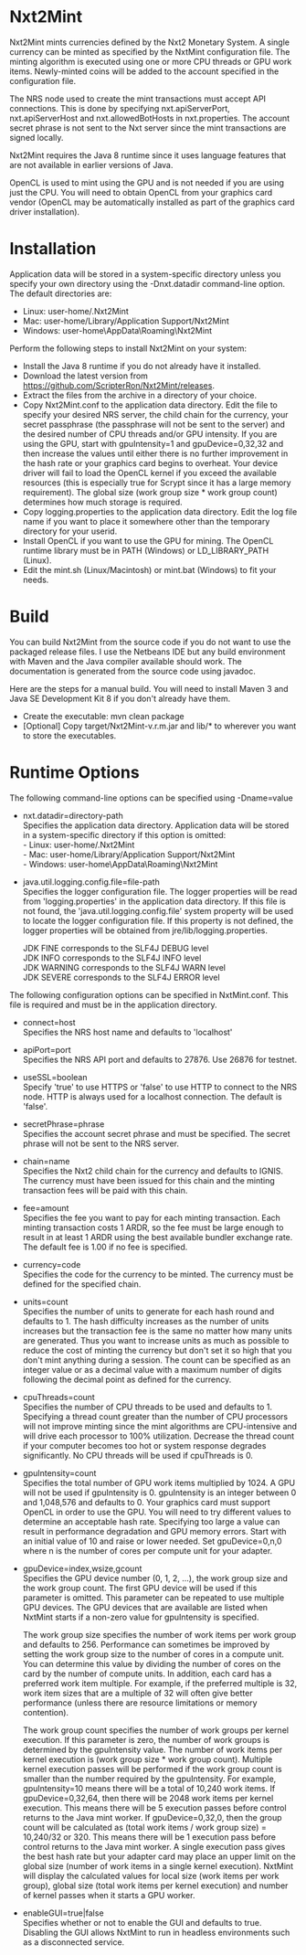 Nxt2Mint
=======

Nxt2Mint mints currencies defined by the Nxt2 Monetary System.  A single currency can be minted as specified by the NxtMint configuration file.  The minting algorithm is executed using one or more CPU threads or GPU work items.  Newly-minted coins will be added to the account specified in the configuration file.     

The NRS node used to create the mint transactions must accept API connections.  This is done by specifying nxt.apiServerPort, nxt.apiServerHost and nxt.allowedBotHosts in nxt.properties.  The account secret phrase is not sent to the Nxt server since the mint transactions are signed locally.  

Nxt2Mint requires the Java 8 runtime since it uses language features that are not available in earlier versions of Java.   

OpenCL is used to mint using the GPU and is not needed if you are using just the CPU.  You will need to obtain OpenCL from your graphics card vendor (OpenCL may be automatically installed as part of the graphics card driver installation).


Installation
============

Application data will be stored in a system-specific directory unless you specify your own directory using the -Dnxt.datadir command-line option.  The default directories are:

  - Linux: user-home/.Nxt2Mint	    
  - Mac: user-home/Library/Application Support/Nxt2Mint    
  - Windows: user-home\AppData\Roaming\Nxt2Mint	    
  
Perform the following steps to install Nxt2Mint on your system:

  - Install the Java 8 runtime if you do not already have it installed.     
  - Download the latest version from https://github.com/ScripterRon/Nxt2Mint/releases.       
  - Extract the files from the archive in a directory of your choice.   
  - Copy Nxt2Mint.conf to the application data directory.  Edit the file to specify your desired NRS server, the child chain for the currency, your secret passphrase (the passphrase will not be sent to the server) and the desired number of CPU threads and/or GPU intensity.  If you are using the GPU, start with gpuIntensity=1 and gpuDevice=0,32,32 and then increase the values until either there is no further improvement in the hash rate or your graphics card begins to overheat.  Your device driver will fail to load the OpenCL kernel if you exceed the available resources (this is especially true for Scrypt since it has a large memory requirement).  The global size (work group size * work group count) determines how much storage is required.    
  - Copy logging.properties to the application data directory.  Edit the log file name if you want to place it somewhere other than the temporary directory for your userid.     
  - Install OpenCL if you want to use the GPU for mining.  The OpenCL runtime library must be in PATH (Windows) or LD_LIBRARY_PATH (Linux).
  - Edit the mint.sh (Linux/Macintosh) or mint.bat (Windows) to fit your needs. 


Build
=====

You can build Nxt2Mint from the source code if you do not want to use the packaged release files.  I use the Netbeans IDE but any build environment with Maven and the Java compiler available should work.  The documentation is generated from the source code using javadoc.

Here are the steps for a manual build.  You will need to install Maven 3 and Java SE Development Kit 8 if you don't already have them.

  - Create the executable: mvn clean package    
  - [Optional] Copy target/Nxt2Mint-v.r.m.jar and lib/* to wherever you want to store the executables.    


Runtime Options
===============

The following command-line options can be specified using -Dname=value

  - nxt.datadir=directory-path		
    Specifies the application data directory. Application data will be stored in a system-specific directory if this option is omitted:		
	    - Linux: user-home/.Nxt2Mint	    
		- Mac: user-home/Library/Application Support/Nxt2Mint    
		- Windows: user-home\AppData\Roaming\Nxt2Mint	    
	
  - java.util.logging.config.file=file-path		
    Specifies the logger configuration file. The logger properties will be read from 'logging.properties' in the application data directory. If this file is not found, the 'java.util.logging.config.file' system property will be used to locate the logger configuration file. If this property is not defined, the logger properties will be obtained from jre/lib/logging.properties.
	
    JDK FINE corresponds to the SLF4J DEBUG level	
	JDK INFO corresponds to the SLF4J INFO level	
	JDK WARNING corresponds to the SLF4J WARN level		
	JDK SEVERE corresponds to the SLF4J ERROR level		

The following configuration options can be specified in NxtMint.conf.  This file is required and must be in the application directory.	

  - connect=host    
    Specifies the NRS host name and defaults to 'localhost'		
	
  - apiPort=port		
	Specifies the NRS API port and defaults to 27876.  Use 26876 for testnet.    
    
  - useSSL=boolean      
    Specify 'true' to use HTTPS or 'false' to use HTTP to connect to the NRS node.  HTTP is always used for a localhost connection.  The default is 'false'.
    
  - secretPhrase=phrase     
    Specifies the account secret phrase and must be specified.  The secret phrase will not be sent to the NRS server.   
    
  - chain=name    
    Specifies the Nxt2 child chain for the currency and defaults to IGNIS.  The currency must have been issued for this chain and the minting transaction fees will be paid with this chain.   

  - fee=amount    
    Specifies the fee you want to pay for each minting transaction.  Each minting transaction costs 1 ARDR, so the fee must be large enough to result in at least 1 ARDR using the best available bundler exchange rate.  The default fee is 1.00 if no fee is specified.  
    
  - currency=code      
    Specifies the code for the currency to be minted.  The currency must be defined for the specified chain.       

  - units=count     
    Specifies the number of units to generate for each hash round and defaults to 1.  The hash difficulty increases as the number of units increases but the transaction fee is the same no matter how many units are generated.  Thus you want to increase units as much as possible to reduce the cost of minting the currency but don't set it so high that you don't mint anything during a session.  The count can be specified as an integer value or as a decimal value with a maximum number of digits following the decimal point as defined for the currency.        
    
  - cpuThreads=count       
    Specifies the number of CPU threads to be used and defaults to 1.  Specifying a thread count greater than the number of CPU processors will not improve minting since the mint algorithms are CPU-intensive and will drive each processor to 100% utilization.  Decrease the thread count if your computer becomes too hot or system response degrades significantly.  No CPU threads will be used if cpuThreads is 0.     
    
  - gpuIntensity=count    
    Specifies the total number of GPU work items multiplied by 1024.  A GPU will not be used if gpuIntensity is 0.  gpuIntensity is an integer between 0 and 1,048,576 and defaults to 0.  Your graphics card must support OpenCL in order to use the GPU.  You will need to try different values to determine an acceptable hash rate.  Specifying too large a value can result in performance degradation and GPU memory errors.  Start with an initial value of 10 and raise or lower needed.  Set gpuDevice=0,n,0 where n is the number of cores per compute unit for your adapter.      
    
  - gpuDevice=index,wsize,gcount	
    Specifies the GPU device number (0, 1, 2, ...), the work group size and the work group count.  The first GPU device will be used if this parameter is omitted.  This parameter can be repeated to use multiple GPU devices.  The GPU devices that are available are listed when NxtMint starts if a non-zero value for gpuIntensity is specified.  

    The work group size specifies the number of work items per work group and defaults to 256.  Performance can sometimes be improved by setting the work group size to the number of cores in a compute unit.  You can determine this value by dividing the number of cores on the card by the number of compute units.  In addition, each card has a preferred work item multiple.  For example, if the preferred multiple is 32, work item sizes that are a multiple of 32 will often give better performance (unless there are resource limitations or memory contention).    
    
    The work group count specifies the number of work groups per kernel execution.  If this parameter is zero, the number of work groups is determined by the gpuIntensity value.  The number of work items per kernel execution is (work group size * work group count).  Multiple kernel execution passes will be performed if the work group count is smaller than the number required by the gpuIntensity.  For example, gpuIntensity=10 means there will be a total of 10,240 work items.  If gpuDevice=0,32,64, then there will be 2048 work items per kernel execution.  This means there will be 5 execution passes before control returns to the Java mint worker.  If gpuDevice=0,32,0, then the group count will be calculated as (total work items / work group size) = 10,240/32 or 320.  This means there will be 1 execution pass before control returns to the Java mint worker.  A single execution pass gives the best hash rate but your adapter card may place an upper limit on the global size (number of work items in a single kernel execution).  NxtMint will display the calculated values for local size (work items per work group), global size (total work items per kernel execution) and number of kernel passes when it starts a GPU worker.
    
  - enableGUI=true|false      
    Specifies whether or not to enable the GUI and defaults to true.  Disabling the GUI allows NxtMint to run in headless environments such as a disconnected service.      
	
